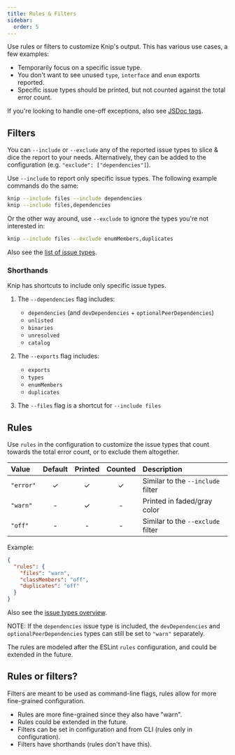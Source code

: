 ```yaml
---
title: Rules & Filters
sidebar:
  order: 5
---
```


Use rules or filters to customize Knip's output. This has various use cases, a
few examples:

- Temporarily focus on a specific issue type.
- You don't want to see unused `type`, `interface` and `enum` exports reported.
- Specific issue types should be printed, but not counted against the total
  error count.

If you're looking to handle one-off exceptions, also see [JSDoc tags][1].

## Filters

You can `--include` or `--exclude` any of the reported issue types to slice &
dice the report to your needs. Alternatively, they can be added to the
configuration (e.g. `"exclude": ["dependencies"]`).

Use `--include` to report only specific issue types. The following example
commands do the same:

```sh
knip --include files --include dependencies
knip --include files,dependencies
```

Or the other way around, use `--exclude` to ignore the types you're not
interested in:

```sh
knip --include files --exclude enumMembers,duplicates
```

Also see the [list of issue types][2].

### Shorthands

Knip has shortcuts to include only specific issue types.

1. The `--dependencies` flag includes:

   - `dependencies` (and `devDependencies` + `optionalPeerDependencies`)
   - `unlisted`
   - `binaries`
   - `unresolved`
   - `catalog`

2. The `--exports` flag includes:

   - `exports`
   - `types`
   - `enumMembers`
   - `duplicates`

3. The `--files` flag is a shortcut for `--include files`

## Rules

Use `rules` in the configuration to customize the issue types that count towards
the total error count, or to exclude them altogether.

| Value     | Default | Printed | Counted | Description                       |
| :-------- | :-----: | :-----: | :-----: | :-------------------------------- |
| `"error"` |    ✓    |    ✓    |    ✓    | Similar to the `--include` filter |
| `"warn"`  |    -    |    ✓    |    -    | Printed in faded/gray color       |
| `"off"`   |    -    |    -    |    -    | Similar to the `--exclude` filter |

Example:

```json title="knip.json"
{
  "rules": {
    "files": "warn",
    "classMembers": "off",
    "duplicates": "off"
  }
}
```

Also see the [issue types overview][2].

NOTE: If the `dependencies` issue type is included, the `devDependencies` and
`optionalPeerDependencies` types can still be set to `"warn"` separately.

The rules are modeled after the ESLint `rules` configuration, and could be
extended in the future.

## Rules or filters?

Filters are meant to be used as command-line flags, rules allow for more
fine-grained configuration.

- Rules are more fine-grained since they also have "warn".
- Rules could be extended in the future.
- Filters can be set in configuration and from CLI (rules only in
  configuration).
- Filters have shorthands (rules don't have this).

[1]: ../reference/jsdoc-tsdoc-tags.md
[2]: ../reference/issue-types.md
